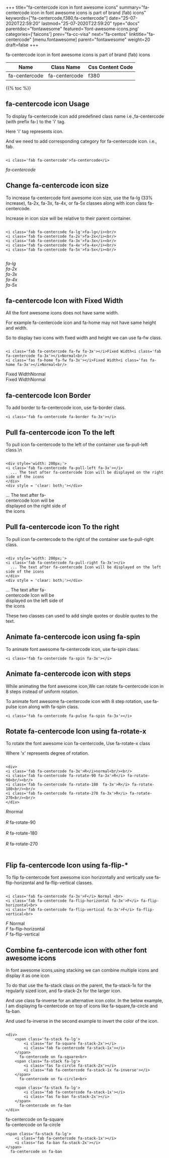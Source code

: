 +++
title="fa-centercode icon in font awesome icons"
summary="fa-centercode icon in font awesome icons is part of brand (fab) icons"
keywords=["fa-centercode,f380,fa-centercode"]
date="25-07-2020T22:59:20"
lastmod="25-07-2020T22:59:20"
type="docs"
parentdoc="fontawesome"
featured='font-awesome-icons.png'
categories=['faicons']
prev="fa-cc-visa"
next="fa-centos"
linktitle="fa-centercode"
[menu.fontawesome]
parent="fontawesome"
weight=20
draft=false
+++


fa-centercode icon in font awesome icons is part of brand (fab) icons

<div class='table-responsive'><table class='table'><thead><tr><th>Name</th><th>Class Name</th><th>Css Content Code</th></tr></thead><tbody><tr><td>fa-centercode</td><td>fa-centercode</td><td>f380</td></tr></tbody></table></div>


{{% toc %}}


## fa-centercode icon Usage

To display fa-centercode icon add predefined class name i.e.,fa-centercode (with prefix fa-) to the 'i' tag.

Here 'i' tag represents icon.

And we need to add corresponding category for fa-centercode icon. i.e., fab.


```

<i class='fab fa-centercode'>fa-centercode</i>
```

<i class='fab fa-centercode'>fa-centercode</i>




## Change fa-centercode icon size
To increase fa-centercode font awesome icon size, use the fa-lg (33% increase), fa-2x, fa-3x, fa-4x, or fa-5x classes along with icon class fa-centercode.

Increase in icon size will be relative to their parent container. 

```

<i class='fab fa-centercode fa-lg'>fa-lg</i><br/>
<i class='fab fa-centercode fa-2x'>fa-2x</i><br/>
<i class='fab fa-centercode fa-3x'>fa-3x</i><br/>
<i class='fab fa-centercode fa-4x'>fa-4x</i><br/>
<i class='fab fa-centercode fa-5x'>fa-5x</i><br/>
            
```

<i class='fab fa-centercode fa-lg'>fa-lg</i><br/>
<i class='fab fa-centercode fa-2x'>fa-2x</i><br/>
<i class='fab fa-centercode fa-3x'>fa-3x</i><br/>
<i class='fab fa-centercode fa-4x'>fa-4x</i><br/>
<i class='fab fa-centercode fa-5x'>fa-5x</i><br/>
            



## fa-centercode Icon with Fixed Width 

All the font awesome icons does not have same width.

For example fa-centercode icon and fa-home may not have same height and width.

So to display two icons with fixed width and height we can use fa-fw class.


```

<i class='fab fa-centercode fa-fw fa-3x'></i>Fixed Width<i class='fab fa-centercode fa-3x'></i>Normal<br/>
<i class='fas fa-home fa-fw fa-3x'></i>Fixed Width<i class='fas fa-home fa-3x'></i>Normal<br/>
```

<i class='fab fa-centercode fa-fw fa-3x'></i>Fixed Width<i class='fab fa-centercode fa-3x'></i>Normal<br/>
<i class='fas fa-home fa-fw fa-3x'></i>Fixed Width<i class='fas fa-home fa-3x'></i>Normal<br/>



## fa-centercode Icon Border 

To add border to fa-centercode icon, use fa-border class.


```
<i class='fab fa-centercode fa-border fa-3x'></i>

```
<i class='fab fa-centercode fa-border fa-3x'></i>





## Pull fa-centercode icon To the left

To pull icon fa-centercode to the left of the container use fa-pull-left class.\n

```

<div style='width: 200px;'>
<i class='fab fa-centercode fa-pull-left fa-3x'></i>
  ... The text after fa-centercode Icon will be displayed on the right side of the icons
</div>
<div style = 'clear: both;'></div>
```

<div style='width: 200px;'>
<i class='fab fa-centercode fa-pull-left fa-3x'></i>
  ... The text after fa-centercode Icon will be displayed on the right side of the icons
</div>
<div style = 'clear: both;'></div>




## Pull fa-centercode icon To the right
To pull icon fa-centercode to the right of the container use fa-pull-right class.

```

<div style='width: 200px;'>
<i class='fab fa-centercode fa-pull-right fa-3x'></i>
  ... The text after fa-centercode Icon will be displayed on the left side of the icons
</div>
<div style = 'clear: both;'></div>
```

<div style='width: 200px;'>
<i class='fab fa-centercode fa-pull-right fa-3x'></i>
  ... The text after fa-centercode Icon will be displayed on the left side of the icons
</div>
<div style = 'clear: both;'></div>

These two classes can used to add single quotes or double quotes to the text.


## Animate fa-centercode icon using fa-spin
To animate font awesome fa-centercode icon, use fa-spin class.

```
<i class='fab fa-centercode fa-spin fa-3x'></i>
```
<i class='fab fa-centercode fa-spin fa-3x'></i>




## Animate fa-centercode icon with steps
While animating the font awesome icon,We can rotate fa-centercode icon in 8 steps instead of uniform rotation.

To animate font awesome fa-centercode icon with 8 step rotation, use fa-pulse icon along with fa-spin class.


```
<i class='fab fa-centercode fa-pulse fa-spin fa-3x'></i>

```
<i class='fab fa-centercode fa-pulse fa-spin fa-3x'></i>





## Rotate fa-centercode Icon using fa-rotate-x
To rotate the font awesome icon fa-centercode, Use fa-rotate-x class

Where 'x' represents degree of rotation.


```

<div>
<i class='fab fa-centercode fa-3x'>R</i>normal<br/><br/>
<i class='fab fa-centercode fa-rotate-90 fa-3x'>R</i> fa-rotate-90<br/><br/> 
<i class='fab fa-centercode fa-rotate-180  fa-3x'>R</i> fa-rotate-180<br/><br/> 
<i class='fab fa-centercode fa-rotate-270 fa-3x'>R</i> fa-rotate-270<br/><br/>
</div>
```

<div>
<i class='fab fa-centercode fa-3x'>R</i>normal<br/><br/>
<i class='fab fa-centercode fa-rotate-90 fa-3x'>R</i> fa-rotate-90<br/><br/> 
<i class='fab fa-centercode fa-rotate-180  fa-3x'>R</i> fa-rotate-180<br/><br/> 
<i class='fab fa-centercode fa-rotate-270 fa-3x'>R</i> fa-rotate-270<br/><br/>
</div>




## Flip fa-centercode Icon using fa-flip-*
To flip fa-centercode font awesome icon horizontally and vertically use fa-flip-horizontal and fa-flip-vertical classes. 

```

<i class='fab fa-centercode fa-3x'>F</i> Normal <br>
<i class='fab fa-centercode fa-flip-horizontal fa-3x'>F</i> fa-flip-horizontal<br>
<i class='fab fa-centercode fa-flip-vertical fa-3x'>F</i> fa-flip-vertical<br>
```

<i class='fab fa-centercode fa-3x'>F</i> Normal <br>
<i class='fab fa-centercode fa-flip-horizontal fa-3x'>F</i> fa-flip-horizontal<br>
<i class='fab fa-centercode fa-flip-vertical fa-3x'>F</i> fa-flip-vertical<br>




## Combine fa-centercode icon with other font awesome icons
In font awesome icons,using stacking we can combine multiple icons and display it as one icon 

To do that use the fa-stack class on the parent, the fa-stack-1x for the regularly sized icon, and fa-stack-2x for the larger icon.

And use class fa-inverse for an alternative icon color. 
In the below example, I am displaying fa-centercode on top of icons like fa-square,fa-circle and fa-ban.

And used fa-inverse in the second example to invert the color of the icon.

```

<div>
    <span class='fa-stack fa-lg'>
        <i class='far fa-square fa-stack-2x'></i>
        <i class='fab fa-centercode fa-stack-1x'></i>
    </span>
      fa-centercode on fa-square<br>
    <span class='fa-stack fa-lg'>
        <i class='fas fa-circle fa-stack-2x'></i>
        <i class='fab fa-centercode fa-stack-1x fa-inverse'></i>
    </span>
      fa-centercode on fa-circle<br>

    <span class='fa-stack fa-lg'>
        <i class='fab fa-centercode fa-stack-1x'></i>
        <i class='fas fa-ban fa-stack-2x'></i>
    </span>
      fa-centercode on fa-ban
</div>
```

<div>
    <span class='fa-stack fa-lg'>
        <i class='far fa-square fa-stack-2x'></i>
        <i class='fab fa-centercode fa-stack-1x'></i>
    </span>
      fa-centercode on fa-square<br>
    <span class='fa-stack fa-lg'>
        <i class='fas fa-circle fa-stack-2x'></i>
        <i class='fab fa-centercode fa-stack-1x fa-inverse'></i>
    </span>
      fa-centercode on fa-circle<br>

    <span class='fa-stack fa-lg'>
        <i class='fab fa-centercode fa-stack-1x'></i>
        <i class='fas fa-ban fa-stack-2x'></i>
    </span>
      fa-centercode on fa-ban
</div>






